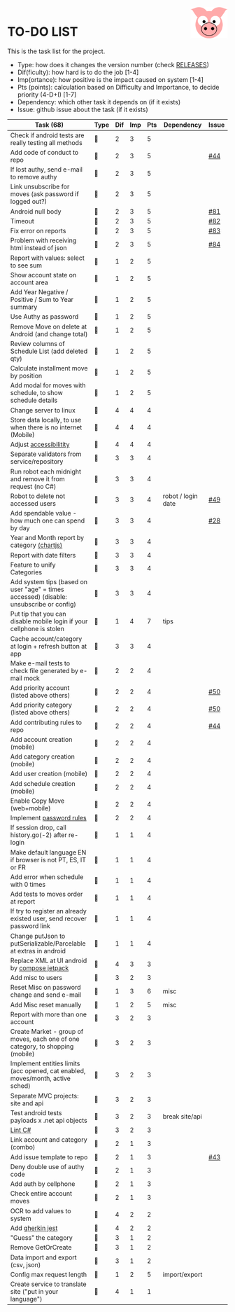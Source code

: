 <img src="../site/MVC/Assets/images/pig.svg" width="85" align="right"/>

# TO-DO LIST

This is the task list for the project.

- Type: how does it changes the version number (check [RELEASES](RELEASES.md))
- Dif(ficulty): how hard is to do the job \[1-4\]
- Imp(ortance): how positive is the impact caused on system \[1-4\]
- Pts (points): calculation based on Difficulty and Importance, to decide priority (4-D+I) \[1-7\]
- Dependency: which other task it depends on (if it exists)
- Issue: github issue about the task (if it exists)

| Task (68)                                                                               | Type     | Dif | Imp | Pts | Dependency         | Issue                                            |
| --------------------------------------------------------------------------------------- | -------- | --- | --- | --- | ------------------ | ------------------------------------------------ |
| Check if android tests are really testing all methods                                   | :ant:    |  2  |  3  |  5  |                    |                                                  |
| Add code of conduct to repo                                                             | :sheep:  |  2  |  3  |  5  |                    | [#44](https://github.com/darakeon/dfm/issues/44) |
| If lost authy, send e-mail to remove authy                                              | :sheep:  |  2  |  3  |  5  |                    |                                                  |
| Link unsubscribe for moves (ask password if logged out?)                                | :whale:  |  2  |  3  |  5  |                    |                                                  |
| Android null body                                                                       | :ant:    |  2  |  3  |  5  |                    | [#81](https://github.com/darakeon/dfm/issues/81) |
| Timeout                                                                                 | :ant:    |  2  |  3  |  5  |                    | [#82](https://github.com/darakeon/dfm/issues/82) |
| Fix error on reports                                                                    | :ant:    |  2  |  3  |  5  |                    | [#83](https://github.com/darakeon/dfm/issues/83) |
| Problem with receiving html instead of json                                             | :ant:    |  2  |  3  |  5  |                    | [#84](https://github.com/darakeon/dfm/issues/84) |
| Report with values: select to see sum                                                   | :sheep:  |  1  |  2  |  5  |                    |                                                  |
| Show account state on account area                                                      | :sheep:  |  1  |  2  |  5  |                    |                                                  |
| Add Year Negative / Positive / Sum to Year summary                                      | :sheep:  |  1  |  2  |  5  |                    |                                                  |
| Use Authy as password                                                                   | :sheep:  |  1  |  2  |  5  |                    |                                                  |
| Remove Move on delete at Android (and change total)                                     | :sheep:  |  1  |  2  |  5  |                    |                                                  |
| Review columns of Schedule List (add deleted qty)                                       | :sheep:  |  1  |  2  |  5  |                    |                                                  |
| Calculate installment move by position                                                  | :ant:    |  1  |  2  |  5  |                    |                                                  |
| Add modal for moves with schedule, to show schedule details                             | :sheep:  |  1  |  2  |  5  |                    |                                                  |
| Change server to linux                                                                  | :ant:    |  4  |  4  |  4  |                    |                                                  |
| Store data locally, to use when there is no internet (Mobile)                           | :dragon: |  4  |  4  |  4  |                    |                                                  |
| Adjust [accessibilitity]                                                                | :sheep:  |  4  |  4  |  4  |                    |                                                  |
| Separate validators from service/repository                                             | :ant:    |  3  |  3  |  4  |                    |                                                  |
| Run robot each midnight and remove it from request (no C#)                              | :sheep:  |  3  |  3  |  4  |                    |                                                  |
| Robot to delete not accessed users                                                      | :sheep:  |  3  |  3  |  4  | robot / login date | [#49](https://github.com/darakeon/dfm/issues/49) |
| Add spendable value - how much one can spend by day                                     | :whale:  |  3  |  3  |  4  |                    | [#28](https://github.com/darakeon/dfm/issues/28) |
| Year and Month report by category [(chartjs)](http://www.chartjs.org/)                  | :whale:  |  3  |  3  |  4  |                    |                                                  |
| Report with date filters                                                                | :whale:  |  3  |  3  |  4  |                    |                                                  |
| Feature to unify Categories                                                             | :whale:  |  3  |  3  |  4  |                    |                                                  |
| Add system tips (based on user "age" = times accessed) (disable: unsubscribe or config) | :whale:  |  3  |  3  |  4  |                    |                                                  |
| Put tip that you can disable mobile login if your cellphone is stolen                   | :sheep:  |  1  |  4  |  7  | tips               |                                                  |
| Cache account/category at login + refresh button at app                                 | :whale:  |  3  |  3  |  4  |                    |                                                  |
| Make e-mail tests to check file generated by e-mail mock                                | :ant:    |  2  |  2  |  4  |                    |                                                  |
| Add priority account (listed above others)                                              | :sheep:  |  2  |  2  |  4  |                    | [#50](https://github.com/darakeon/dfm/issues/50) |
| Add priority category (listed above others)                                             | :sheep:  |  2  |  2  |  4  |                    | [#50](https://github.com/darakeon/dfm/issues/50) |
| Add contributing rules to repo                                                          | :sheep:  |  2  |  2  |  4  |                    | [#44](https://github.com/darakeon/dfm/issues/44) |
| Add account creation (mobile)                                                           | :whale:  |  2  |  2  |  4  |                    |                                                  |
| Add category creation (mobile)                                                          | :whale:  |  2  |  2  |  4  |                    |                                                  |
| Add user creation (mobile)                                                              | :whale:  |  2  |  2  |  4  |                    |                                                  |
| Add schedule creation (mobile)                                                          | :sheep:  |  2  |  2  |  4  |                    |                                                  |
| Enable Copy Move (web+mobile)                                                           | :whale:  |  2  |  2  |  4  |                    |                                                  |
| Implement [password rules]                                                              | :sheep:  |  2  |  2  |  4  |                    |                                                  |
| If session drop, call history.go(-2) after re-login                                     | :sheep:  |  1  |  1  |  4  |                    |                                                  |
| Make default language EN if browser is not PT, ES, IT or FR                             | :sheep:  |  1  |  1  |  4  |                    |                                                  |
| Add error when schedule with 0 times                                                    | :ant:    |  1  |  1  |  4  |                    |                                                  |
| Add tests to moves order at report                                                      | :ant:    |  1  |  1  |  4  |                    |                                                  |
| If try to register an already existed user, send recover password link                  | :sheep:  |  1  |  1  |  4  |                    |                                                  |
| Change putJson to putSerializable/Parcelable at extras in android                       | :ant:    |  1  |  1  |  4  |                    |                                                  |
| Replace XML at UI android by [compose jetpack]                                          | :ant:    |  4  |  3  |  3  |                    |                                                  |
| Add misc to users                                                                       | :dragon: |  3  |  2  |  3  |                    |                                                  |
| Reset Misc on password change and send e-mail                                           | :sheep:  |  1  |  3  |  6  | misc               |                                                  |
| Add Misc reset manually                                                                 | :sheep:  |  1  |  2  |  5  | misc               |                                                  |
| Report with more than one account                                                       | :whale:  |  3  |  2  |  3  |                    |                                                  |
| Create Market - group of moves, each one of one category, to shopping (mobile)          | :whale:  |  3  |  2  |  3  |                    |                                                  |
| Implement entities limits (acc opened, cat enabled, moves/month, active sched)          | :dragon: |  3  |  2  |  3  |                    |                                                  |
| Separate MVC projects: site and api                                                     | :ant:    |  3  |  2  |  3  |                    |                                                  |
| Test android tests payloads x .net api objects                                          | :ant:    |  3  |  2  |  3  | break site/api     |                                                  |
| [Lint C#]                                                                               | :ant:    |  3  |  2  |  3  |                    |                                                  |
| Link account and category (combo)                                                       | :sheep:  |  2  |  1  |  3  |                    |                                                  |
| Add issue template to repo                                                              | :sheep:  |  2  |  1  |  3  |                    | [#43](https://github.com/darakeon/dfm/issues/43) |
| Deny double use of authy code                                                           | :sheep:  |  2  |  1  |  3  |                    |                                                  |
| Add auth by cellphone                                                                   | :whale:  |  2  |  1  |  3  |                    |                                                  |
| Check entire account moves                                                              | :whale:  |  2  |  1  |  3  |                    |                                                  |
| OCR to add values to system                                                             | :dragon: |  4  |  2  |  2  |                    |                                                  |
| Add [gherkin jest]                                                                      | :ant:    |  4  |  2  |  2  |                    |                                                  |
| "Guess" the category                                                                    | :sheep:  |  3  |  1  |  2  |                    |                                                  |
| Remove GetOrCreate                                                                      | :ant:    |  3  |  1  |  2  |                    |                                                  |
| Data import and export (csv, json)                                                      | :dragon: |  3  |  1  |  2  |                    |                                                  |
| Config max request length                                                               | :ant:    |  1  |  2  |  5  | import/export      |                                                  |
| Create service to translate site ("put in your language")                               | :dragon: |  4  |  1  |  1  |                    |                                                  |

[compose jetpack]: https://medium.com/@nglauber/jetpack-compose-o-framework-de-ui-do-android-para-os-pr%C3%B3ximos-10-anos-e19adf28e57e
[password rules]: https://cheatsheetseries.owasp.org/cheatsheets/Authentication_Cheat_Sheet.html#implement-proper-password-strength-controls
[accessibilitity]: https://chrome.google.com/webstore/detail/axe-coconut-web-accessibi/iobddmbdndbbbfjopjdgadphaoihpojp?hl=en
[gherkin jest]: https://www.npmjs.com/package/gherkin-jest
[Lint C#]: https://medium.com/@michaelparkerdev/linting-c-in-2019-stylecop-sonar-resharper-and-roslyn-73e88af57ebd
